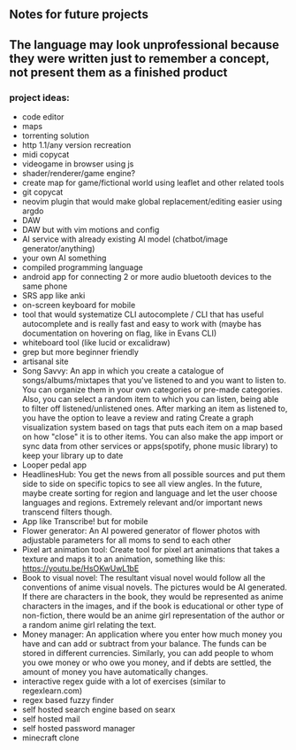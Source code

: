 ## Notes for future projects

## The language may look unprofessional because they were written just to remember a concept, not present them as a finished product

### project ideas:

- code editor
- maps
- torrenting solution
- http 1.1/any version recreation
- midi copycat
- videogame in browser using js
- shader/renderer/game engine?
- create map for game/fictional world using leaflet and other related tools
- git copycat
- neovim plugin that would make global replacement/editing easier using argdo
- DAW
- DAW but with vim motions and config
- AI service with already existing AI model (chatbot/image generator/anything)
- your own AI something
- compiled programming language
- android app for connecting 2 or more audio bluetooth devices to the same phone
- SRS app like anki
- on-screen keyboard for mobile
- tool that would systematize CLI autocomplete / CLI that has useful autocomplete and is really fast and easy to work with (maybe has documentation on hovering on flag, like in Evans CLI)
- whiteboard tool (like lucid or excalidraw)
- grep but more beginner friendly
- artisanal site
- Song Savvy:
  An app in which you create a catalogue of songs/albums/mixtapes that you've listened to and you want to listen to.
  You can organize them in your own categories or pre-made categories.
  Also, you can select a random item to which you can listen, being able to filter off listened/unlistened ones.
  After marking an item as listened to, you have the option to leave a review and rating
  Create a graph visualization system based on tags that puts each item on a map based on how "close" it is to other items.
  You can also make the app import or sync data from other services or apps(spotify, phone music library) to keep your library up to date
- Looper pedal app
- HeadlinesHub:
  You get the news from all possible sources and put them side to side on specific topics to see all view angles. In the future, maybe create sorting for region and language and let the user choose languages and regions. Extremely relevant and/or important news transcend filters though.
- App like Transcribe! but for mobile
- Flower generator:
  An AI powered generator of flower photos with adjustable parameters for all moms to send to each other
- Pixel art animation tool:
  Create tool for pixel art animations that takes a texture and maps it to an animation, something like this: https://youtu.be/HsOKwUwL1bE
- Book to visual novel:
  The resultant visual novel would follow all the conventions of anime visual novels. The pictures would be AI generated. If there are characters in the book, they would be represented as anime characters in the images, and if the book is educational or other type of non-fiction, there would be an anime girl representation of the author or a random anime girl relating the text.
- Money manager:
  An application where you enter how much money you have and can add or subtract from your balance. The funds can be stored in different currencies. Similarly, you can add people to whom you owe money or who owe you money, and if debts are settled, the amount of money you have automatically changes.
- interactive regex guide with a lot of exercises (similar to regexlearn.com)
- regex based fuzzy finder
- self hosted search engine based on searx
- self hosted mail
- self hosted password manager
- minecraft clone
